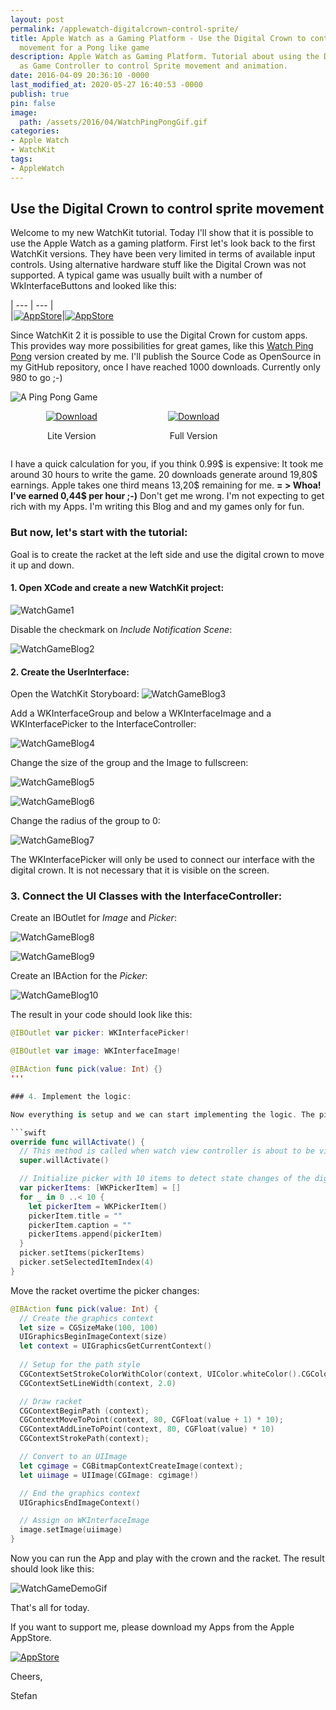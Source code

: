 ```yaml
---
layout: post
permalink: /applewatch-digitalcrown-control-sprite/
title: Apple Watch as a Gaming Platform - Use the Digital Crown to control sprite
  movement for a Pong like game
description: Apple Watch as Gaming Platform. Tutorial about using the Digital Crown
  as Game Controller to control Sprite movement and animation.
date: 2016-04-09 20:36:10 -0000
last_modified_at: 2020-05-27 16:40:53 -0000
publish: true
pin: false
image:
  path: /assets/2016/04/WatchPingPongGif.gif
categories:
- Apple Watch
- WatchKit
tags:
- AppleWatch
---
```

## Use the Digital Crown to control sprite movement

Welcome to my new WatchKit tutorial. Today I'll show that it is possible to use the Apple Watch as a gaming platform. First let's look back to the first WatchKit versions. They have been very limited in terms of available input controls. Using alternative hardware stuff like the Digital Crown was not supported. A typical game was usually built with a number of WkInterfaceButtons and looked like this:


| --- | --- |  
|[![AppStore](/assets/2016/04/Simulator-Screen-Shot-23-Apr-2016-09.40.13-1.jpg)](https://itunes.apple.com/app/15-puzzle-game-for-watch-phone/id997514879?l=en&mt=8)|[![AppStore](/assets/2016/04/WatchGame2.png)](https://itunes.apple.com/app/15-puzzle-game-for-watch-phone/id997514879?l=en&mt=8)

Since WatchKit 2 it is possible to use the Digital Crown for custom apps. This provides way more possibilities for great games, like this [Watch Ping Pong](https://apps.apple.com/app/a-ping-pong-game/id1039082864) version created by me. I'll publish the Source Code as OpenSource in my GitHub repository, once I have reached 1000 downloads. Currently only 980 to go ;-)

![A Ping Pong Game](/assets/2016/04/WatchPingPongGif.gif)

<div style="display: flex; justify-content: space-around; align-items: center;">
  <div style="text-align: center;">
    <a href="https://apps.apple.com/app/a-ping-pong-game-lite/id1155659319">
      <img src="/assets/Download.svg" alt="Download">
    </a>
    <p>Lite Version</p>
  </div>
  <div style="text-align: center;">
    <a href="https://apps.apple.com/app/a-ping-pong-game/id1039082864">
      <img src="/assets/Download.svg" alt="Download" >
    </a>
    <p>Full Version</p>
  </div>
  <div></div>
</div>

I have a quick calculation for you, if you think 0.99$ is expensive: It took me around 30 hours to write the game. 20 downloads generate around 19,80$ earnings. Apple takes one third means 13,20$ remaining for me.  **= > Whoa! I've earned 0,44$ per hour ;-)** Don't get me wrong. I'm not expecting to get rich with my Apps. I'm writing this Blog and and my games only for fun.

### But now, let's start with the tutorial:

Goal is to create the racket at the left side and use the digital crown to move it up and down.

#### 1. Open XCode and create a new WatchKit project:

![WatchGame1](/assets/2016/04/WatchGame1.png)

Disable the checkmark on _Include Notification Scene_:

![WatchGameBlog2](/assets/2016/04/WatchGameBlog2.png)

#### 2. Create the UserInterface:

Open the WatchKit Storyboard: ![WatchGameBlog3](/assets/2016/04/WatchGameBlog3-1.jpg)

Add a WKInterfaceGroup and below a WKInterfaceImage and a WKInterfacePicker to the InterfaceController:

![WatchGameBlog4](/assets/2016/04/WatchGameBlog4-1.jpg)

Change the size of the group and the Image to fullscreen:

![WatchGameBlog5](/assets/2016/04/WatchGameBlog5.png)

![WatchGameBlog6](/assets/2016/04/WatchGameBlog6.png)

Change the radius of the group to 0:

![WatchGameBlog7](/assets/2016/04/WatchGameBlog7.png)

The WKInterfacePicker will only be used to connect our interface with the digital crown. It is not necessary that it is visible on the screen.

### 3. Connect the UI Classes with the InterfaceController:

Create an IBOutlet for _Image_ and _Picker_:

![WatchGameBlog8](/assets/2016/04/WatchGameBlog8.png)


![WatchGameBlog9](/assets/2016/04/WatchGameBlog9.png)

Create an IBAction for the _Picker_:

![WatchGameBlog10](/assets/2016/04/WatchGameBlog10.png)

The result in your code should look like this:

```swift
@IBOutlet var picker: WKInterfacePicker!

@IBOutlet var image: WKInterfaceImage!

@IBAction func pick(value: Int) {}
'''

### 4. Implement the logic:

Now everything is setup and we can start implementing the logic. The picker outlet/action will provide the access to the digital crown. It must be initialized with some values first. Add this code snippet to the method willActivate():

```swift 
override func willActivate() {
  // This method is called when watch view controller is about to be visible to user
  super.willActivate()

  // Initialize picker with 10 items to detect state changes of the digital crown
  var pickerItems: [WKPickerItem] = []
  for _ in 0 ..< 10 {
    let pickerItem = WKPickerItem()
    pickerItem.title = ""
    pickerItem.caption = ""
    pickerItems.append(pickerItem)
  }
  picker.setItems(pickerItems)
  picker.setSelectedItemIndex(4)
}
```

Move the racket overtime the picker changes:

```swift
@IBAction func pick(value: Int) {
  // Create the graphics context
  let size = CGSizeMake(100, 100)
  UIGraphicsBeginImageContext(size)
  let context = UIGraphicsGetCurrentContext()
  
  // Setup for the path style
  CGContextSetStrokeColorWithColor(context, UIColor.whiteColor().CGColor)
  CGContextSetLineWidth(context, 2.0)

  // Draw racket
  CGContextBeginPath (context);
  CGContextMoveToPoint(context, 80, CGFloat(value + 1) * 10);
  CGContextAddLineToPoint(context, 80, CGFloat(value) * 10)
  CGContextStrokePath(context);

  // Convert to an UIImage
  let cgimage = CGBitmapContextCreateImage(context);
  let uiimage = UIImage(CGImage: cgimage!)

  // End the graphics context
  UIGraphicsEndImageContext()

  // Assign on WKInterfaceImage
  image.setImage(uiimage)
}
```

Now you can run the App and play with the crown and the racket. The result should look like this:

![WatchGameDemoGif](/assets/2016/04/WatchGameDemoGif.gif)

That's all for today.

If you want to support me, please download my Apps from the Apple AppStore.

[![AppStore](/assets/Download.svg)](https://apps.apple.com/developer/stefan-josten/id949662361)

Cheers,

Stefan

 
